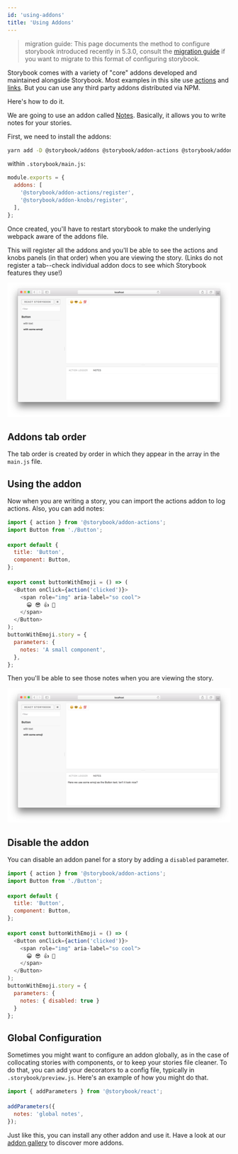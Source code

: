 ```yaml
---
id: 'using-addons'
title: 'Using Addons'
---
```


> migration guide: This page documents the method to configure storybook introduced recently in 5.3.0, consult the [migration guide](https://github.com/storybookjs/storybook/blob/next/MIGRATION.md) if you want to migrate to this format of configuring storybook.

Storybook comes with a variety of "core" addons developed and maintained alongside Storybook. Most examples in this site use [actions](https://github.com/storybookjs/storybook/tree/master/addons/actions) and [links](https://github.com/storybookjs/storybook/tree/master/addons/links). But you can use any third party addons distributed via NPM.

Here's how to do it.

We are going to use an addon called [Notes](https://github.com/storybookjs/storybook/tree/master/addons/notes). Basically, it allows you to write notes for your stories.

First, we need to install the addons:

```sh
yarn add -D @storybook/addons @storybook/addon-actions @storybook/addon-knobs
```

within `.storybook/main.js`:

```js
module.exports = {
  addons: [
    '@storybook/addon-actions/register',
    '@storybook/addon-knobs/register',
  ],
};
```

Once created, you'll have to restart storybook to make the underlying webpack aware of the addons file.

This will register all the addons and you'll be able to see the actions and knobs panels (in that order) when you are viewing the story. (Links do not register a tab--check individual addon docs to see which Storybook features they use!)

![Stories without notes](../static/stories-without-notes.png)

## Addons tab order

The tab order is created by order in which they appear in the array in the `main.js` file.

## Using the addon

Now when you are writing a story, you can import the actions addon to log actions. Also, you can add notes:

```js
import { action } from '@storybook/addon-actions';
import Button from './Button';

export default {
  title: 'Button',
  component: Button,
};

export const buttonWithEmoji = () => (
  <Button onClick={action('clicked')}>
    <span role="img" aria-label="so cool">
      😀 😎 👍 💯
    </span>
  </Button>
);
buttonWithEmoji.story = {
  parameters: {
    notes: 'A small component',
  },
};
```

Then you'll be able to see those notes when you are viewing the story.

![Stories with notes](../static/stories-with-notes.png)

## Disable the addon

You can disable an addon panel for a story by adding a `disabled` parameter.

```js
import { action } from '@storybook/addon-actions';
import Button from './Button';

export default {
  title: 'Button',
  component: Button,
};

export const buttonWithEmoji = () => (
  <Button onClick={action('clicked')}>
    <span role="img" aria-label="so cool">
      😀 😎 👍 💯
    </span>
  </Button>
);
buttonWithEmoji.story = {
  parameters: {
    notes: { disabled: true }
  }
};
```

## Global Configuration

Sometimes you might want to configure an addon globally, as in the case of collocating stories with components, or to keep your stories file cleaner. To do that, you can add your decorators to a config file, typically in `.storybook/preview.js`. Here's an example of how you might do that.

```js
import { addParameters } from '@storybook/react';

addParameters({
  notes: 'global notes',
});
```

Just like this, you can install any other addon and use it. Have a look at our [addon gallery](https://storybook.js.org/addons/) to discover more addons.
